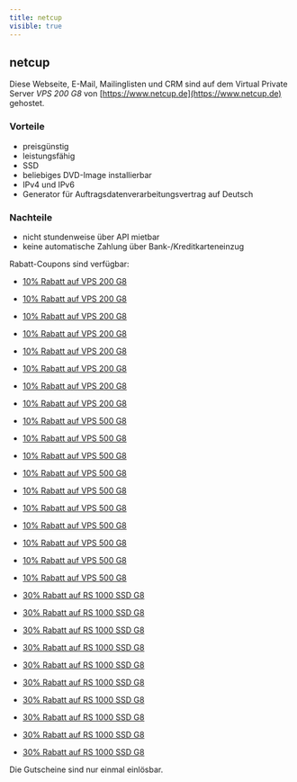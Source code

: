 ```yaml
---
title: netcup
visible: true
---
```


## netcup

Diese Webseite, E-Mail, Mailinglisten und CRM sind auf dem Virtual Private Server  _VPS 200 G8_ von [https://www.netcup.de](https://www.netcup.de) gehostet.

### Vorteile
* preisgünstig
* leistungsfähig
* SSD
* beliebiges DVD-Image installierbar
* IPv4 und IPv6
* Generator für Auftragsdatenverarbeitungsvertrag auf Deutsch

### Nachteile
* nicht stundenweise über API mietbar
* keine automatische Zahlung über Bank-/Kreditkarteneinzug

Rabatt-Coupons sind verfügbar:

* [10% Rabatt auf VPS 200 G8](https://www.netcup.de/bestellen/gutschein_einloesen.php?gutschein=2052nc15262536048)
* [10% Rabatt auf VPS 200 G8](https://www.netcup.de/bestellen/gutschein_einloesen.php?gutschein=2052nc15262536046)
* [10% Rabatt auf VPS 200 G8](https://www.netcup.de/bestellen/gutschein_einloesen.php?gutschein=2052nc15262536045)
* [10% Rabatt auf VPS 200 G8](https://www.netcup.de/bestellen/gutschein_einloesen.php?gutschein=2052nc15262536044)
* [10% Rabatt auf VPS 200 G8](https://www.netcup.de/bestellen/gutschein_einloesen.php?gutschein=2052nc15262536043)
* [10% Rabatt auf VPS 200 G8](https://www.netcup.de/bestellen/gutschein_einloesen.php?gutschein=2052nc15262536042)
* [10% Rabatt auf VPS 200 G8](https://www.netcup.de/bestellen/gutschein_einloesen.php?gutschein=2052nc15262536041)
* [10% Rabatt auf VPS 200 G8](https://www.netcup.de/bestellen/gutschein_einloesen.php?gutschein=2052nc15262535429)

* [10% Rabatt auf VPS 500 G8](https://www.netcup.de/bestellen/gutschein_einloesen.php?gutschein=2053nc15475838030)
* [10% Rabatt auf VPS 500 G8](https://www.netcup.de/bestellen/gutschein_einloesen.php?gutschein=2053nc15475838031)
* [10% Rabatt auf VPS 500 G8](https://www.netcup.de/bestellen/gutschein_einloesen.php?gutschein=2053nc15475838032)
* [10% Rabatt auf VPS 500 G8](https://www.netcup.de/bestellen/gutschein_einloesen.php?gutschein=2053nc15475838033)
* [10% Rabatt auf VPS 500 G8](https://www.netcup.de/bestellen/gutschein_einloesen.php?gutschein=2053nc15475838034)
* [10% Rabatt auf VPS 500 G8](https://www.netcup.de/bestellen/gutschein_einloesen.php?gutschein=2053nc15475838035)
* [10% Rabatt auf VPS 500 G8](https://www.netcup.de/bestellen/gutschein_einloesen.php?gutschein=2053nc15475838036)
* [10% Rabatt auf VPS 500 G8](https://www.netcup.de/bestellen/gutschein_einloesen.php?gutschein=2053nc15475838037)
* [10% Rabatt auf VPS 500 G8](https://www.netcup.de/bestellen/gutschein_einloesen.php?gutschein=2053nc15475838038)
* [10% Rabatt auf VPS 500 G8](https://www.netcup.de/bestellen/gutschein_einloesen.php?gutschein=2053nc15475838039)

* [30% Rabatt auf RS 1000 SSD G8](https://www.netcup.de/bestellen/gutschein_einloesen.php?gutschein=2202nc15475847399)
* [30% Rabatt auf RS 1000 SSD G8](https://www.netcup.de/bestellen/gutschein_einloesen.php?gutschein=2202nc15475847398)
* [30% Rabatt auf RS 1000 SSD G8](https://www.netcup.de/bestellen/gutschein_einloesen.php?gutschein=2202nc15475847397)
* [30% Rabatt auf RS 1000 SSD G8](https://www.netcup.de/bestellen/gutschein_einloesen.php?gutschein=2202nc15475847396)
* [30% Rabatt auf RS 1000 SSD G8](https://www.netcup.de/bestellen/gutschein_einloesen.php?gutschein=2202nc15475847395)
* [30% Rabatt auf RS 1000 SSD G8](https://www.netcup.de/bestellen/gutschein_einloesen.php?gutschein=2202nc15475847394)
* [30% Rabatt auf RS 1000 SSD G8](https://www.netcup.de/bestellen/gutschein_einloesen.php?gutschein=2202nc15475847393)
* [30% Rabatt auf RS 1000 SSD G8](https://www.netcup.de/bestellen/gutschein_einloesen.php?gutschein=2202nc15475847392)
* [30% Rabatt auf RS 1000 SSD G8](https://www.netcup.de/bestellen/gutschein_einloesen.php?gutschein=2202nc15475847391)
* [30% Rabatt auf RS 1000 SSD G8](https://www.netcup.de/bestellen/gutschein_einloesen.php?gutschein=2202nc15475847390)

Die Gutscheine sind nur einmal einlösbar. 
